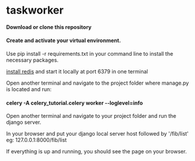 # taskworker

#### Download or clone this repository

#### Create and activate your virtual environment.

Use pip install -r requirements.txt in your command line to install the necessary packages. 

[install redis](https://redis.io/topics/quickstart) and start it locally at port 6379 in one terminal

Open another terminal and navigate to the project folder where manage.py is located and run:
#### celery -A celery_tutorial.celery worker --loglevel=info
               
Open another terminal and navigate to your project folder and run the django server.

In your browser and  put your django local server host followed by '/fib/list'
eg: 127.0.0.1:8000/fib/list

If everything is up and running, you should see the page on your browser.
